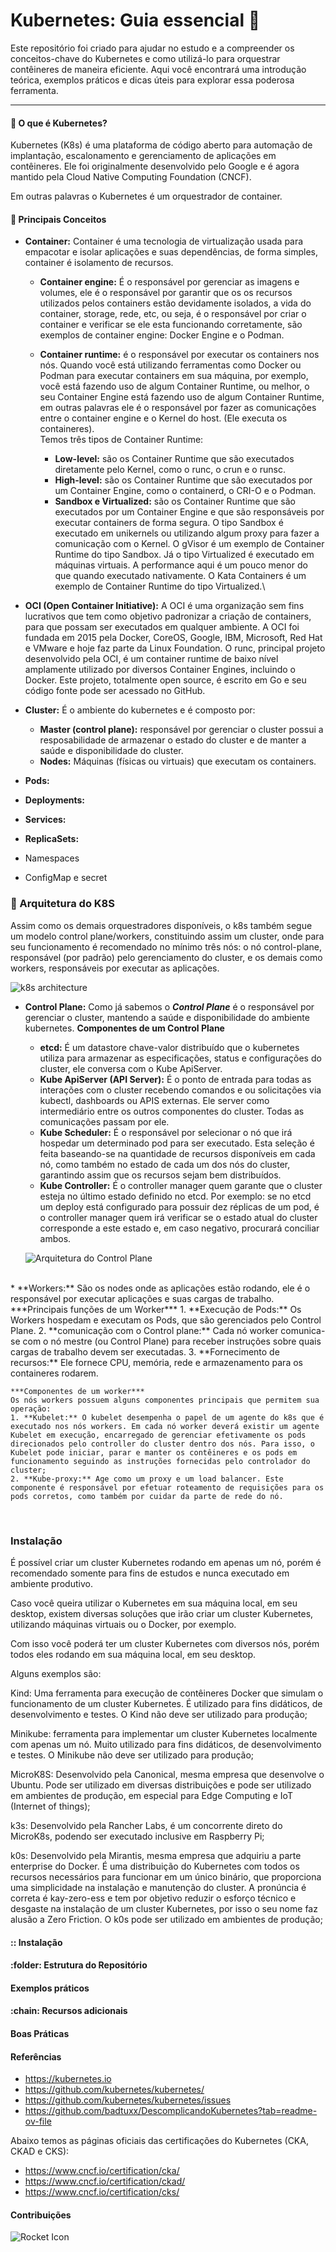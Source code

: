 # Kubernetes: Guia essencial :rocket:

Este repositório foi criado para ajudar no estudo e a compreender os conceitos-chave do Kubernetes e como utilizá-lo para orquestrar contêineres de maneira eficiente. Aqui você encontrará uma introdução teórica, exemplos práticos e dicas úteis para explorar essa poderosa ferramenta.
<hr>

#### :book: O que é Kubernetes?
Kubernetes (K8s) é uma plataforma de código aberto para automação de implantação, escalonamento e gerenciamento de aplicações em contêineres. Ele foi originalmente desenvolvido pelo Google e é agora mantido pela Cloud Native Computing Foundation (CNCF).

Em outras palavras o Kubernetes é um orquestrador de container.

#### :key: Principais Conceitos

* **Container:** Container é uma tecnologia de virtualização usada para empacotar e isolar aplicações e suas dependências, de forma simples, container é isolamento de recursos. 
    * **Container engine:** É o responsável por gerenciar as imagens e volumes, ele é o responsável por garantir que os os recursos utilizados pelos containers estão devidamente isolados, a vida do container, storage, rede, etc, ou seja, é o responsável por criar o container e verificar se ele esta funcionando corretamente, são exemplos de container engine: Docker Engine e o Podman.  
    
    * **Container runtime:** é o responsável por executar os containers nos nós. Quando você está utilizando ferramentas como Docker ou Podman para executar containers em sua máquina, por exemplo, você está fazendo uso de algum Container Runtime, ou melhor, o seu Container Engine está fazendo uso de algum Container Runtime, em outras palavras ele é o responsável por fazer as comunicações entre o container engine e o Kernel do host. (Ele executa os containeres).  
        Temos três tipos de Container Runtime:
        * **Low-level:** são os Container Runtime que são executados diretamente pelo Kernel, como o runc, o crun e o runsc.
        * **High-level:** são os Container Runtime que são executados por um Container Engine, como o containerd, o CRI-O e o Podman.
        * **Sandbox e Virtualized:** são os Container Runtime que são executados por um Container Engine e que são responsáveis por executar containers de forma segura. O tipo Sandbox é executado em unikernels ou utilizando algum proxy para fazer a comunicação com o Kernel. O gVisor é um exemplo de Container Runtime do tipo Sandbox. Já o tipo Virtualized é executado em máquinas virtuais. A performance aqui é um pouco menor do que quando executado nativamente. O Kata Containers é um exemplo de Container Runtime do tipo Virtualized.\
        
* **OCI (Open Container Initiative):** A OCI é uma organização sem fins lucrativos que tem como objetivo padronizar a criação de containers, para que possam ser executados em qualquer ambiente. A OCI foi fundada em 2015 pela Docker, CoreOS, Google, IBM, Microsoft, Red Hat e VMware e hoje faz parte da Linux Foundation.
O runc, principal projeto desenvolvido pela OCI, é um container runtime de baixo nível amplamente utilizado por diversos Container Engines, incluindo o Docker. Este projeto, totalmente open source, é escrito em Go e seu código fonte pode ser acessado no GitHub.

* **Cluster:** É o ambiente do kubernetes e é composto por:
    * **Master (control plane):** responsável por gerenciar o cluster possui a resposabilidade de armazenar o estado do cluster e de manter a saúde e disponibilidade do cluster.
    * **Nodes:** Máquinas (físicas ou virtuais) que executam os containers.

* **Pods:**

* **Deployments:**

* **Services:**

* **ReplicaSets:**

* Namespaces

* ConfigMap e secret

### 🧩 Arquitetura do K8S
Assim como os demais orquestradores disponíveis, o k8s também segue um modelo control plane/workers, constituindo assim um cluster, onde para seu funcionamento é recomendado no mínimo três nós: o nó control-plane, responsável (por padrão) pelo gerenciamento do cluster, e os demais como workers, responsáveis por executar as aplicações.

![k8s architecture](./img/kubernetes_archiketktur_blog.webp)

* **Control Plane:** Como já sabemos o ***Control Plane*** é o responsável por gerenciar o cluster, mantendo a saúde e disponibilidade do ambiente kubernetes.
**Componentes de um Control Plane**
    * **etcd:** É um datastore chave-valor distribuído que o kubernetes utiliza para armazenar as especificações, status e configurações do cluster, ele conversa com o Kube ApiServer.
    * **Kube ApiServer (API Server):** É o ponto de entrada para todas as interações com o cluster recebendo comandos e ou solicitações via kubectl, dashboards ou APIS externas. Ele server como intermediário entre os outros componentes do cluster. Todas as comunicações passam por ele. 
    * **Kube Scheduler:**  É o responsável por selecionar o nó que irá hospedar um determinado pod para ser executado. Esta seleção é feita baseando-se na quantidade de recursos disponíveis em cada nó, como também no estado de cada um dos nós do cluster, garantindo assim que os recursos sejam bem distribuídos.
    * **Kube Controller:** É o controller manager quem garante que o cluster esteja no último estado definido no etcd. Por exemplo: se no etcd um deploy está configurado para possuir dez réplicas de um pod, é o controller manager quem irá verificar se o estado atual do cluster corresponde a este estado e, em caso negativo, procurará conciliar ambos.

    ![Arquitetura do Control Plane](./img/Control_Plane_arq.png)
<br>
* **Workers:** São os nodes onde as aplicações estão rodando, ele é o responsável por executar aplicações e suas cargas de trabalho.
    ***Principais funções de um Worker***
    1. **Execução de Pods:** Os Workers hospedam e executam os Pods, que são gerenciados pelo Control Plane.
    2. **comunicação com o Control plane:** Cada nó worker comunica-se com o nó mestre (ou Control Plane) para receber instruções sobre quais cargas de trabalho devem ser executadas.
    3. **Fornecimento de recursos:** Ele fornece CPU, memória, rede e armazenamento para os containeres rodarem.

    ***Componentes de um worker***
    Os nós workers possuem alguns componentes principais que permitem sua operação:
    1. **Kubelet:** O kubelet desempenha o papel de um agente do k8s que é executado nos nós workers. Em cada nó worker deverá existir um agente Kubelet em execução, encarregado de gerenciar efetivamente os pods direcionados pelo controller do cluster dentro dos nós. Para isso, o Kubelet pode iniciar, parar e manter os contêineres e os pods em funcionamento seguindo as instruções fornecidas pelo controlador do cluster;
    2. **Kube-proxy:** Age como um proxy e um load balancer. Este componente é responsável por efetuar roteamento de requisições para os pods corretos, como também por cuidar da parte de rede do nó.
<br>



### Instalação

É possível criar um cluster Kubernetes rodando em apenas um nó, porém é recomendado somente para fins de estudos e nunca executado em ambiente produtivo.

Caso você queira utilizar o Kubernetes em sua máquina local, em seu desktop, existem diversas soluções que irão criar um cluster Kubernetes, utilizando máquinas virtuais ou o Docker, por exemplo.

Com isso você poderá ter um cluster Kubernetes com diversos nós, porém todos eles rodando em sua máquina local, em seu desktop.

Alguns exemplos são:

Kind: Uma ferramenta para execução de contêineres Docker que simulam o funcionamento de um cluster Kubernetes. É utilizado para fins didáticos, de desenvolvimento e testes. O Kind não deve ser utilizado para produção;

Minikube: ferramenta para implementar um cluster Kubernetes localmente com apenas um nó. Muito utilizado para fins didáticos, de desenvolvimento e testes. O Minikube não deve ser utilizado para produção;

MicroK8S: Desenvolvido pela Canonical, mesma empresa que desenvolve o Ubuntu. Pode ser utilizado em diversas distribuições e pode ser utilizado em ambientes de produção, em especial para Edge Computing e IoT (Internet of things);

k3s: Desenvolvido pela Rancher Labs, é um concorrente direto do MicroK8s, podendo ser executado inclusive em Raspberry Pi;

k0s: Desenvolvido pela Mirantis, mesma empresa que adquiriu a parte enterprise do Docker. É uma distribuição do Kubernetes com todos os recursos necessários para funcionar em um único binário, que proporciona uma simplicidade na instalação e manutenção do cluster. A pronúncia é correta é kay-zero-ess e tem por objetivo reduzir o esforço técnico e desgaste na instalação de um cluster Kubernetes, por isso o seu nome faz alusão a Zero Friction. O k0s pode ser utilizado em ambientes de produção;



#### :: Instalação 

#### :folder: Estrutura do Repositório

#### Exemplos práticos

#### :chain: Recursos adicionais

#### Boas Práticas

#### Referências
* https://kubernetes.io
* https://github.com/kubernetes/kubernetes/
* https://github.com/kubernetes/kubernetes/issues
* https://github.com/badtuxx/DescomplicandoKubernetes?tab=readme-ov-file

Abaixo temos as páginas oficiais das certificações do Kubernetes (CKA, CKAD e CKS):

* https://www.cncf.io/certification/cka/
* https://www.cncf.io/certification/ckad/
* https://www.cncf.io/certification/cks/

#### Contribuições
![Rocket Icon](https://img.shields.io/badge/Launch-Rocket-blue?logo=rocket)
